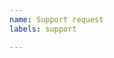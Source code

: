 ```yaml
---
name: Support request
labels: support

---
```


<!--
WOAHH, hold up. This isn't this best place for support questions. 
  You can get a faster response on slack or forums:

Please redirect any QUESTIONS about Telegraf usage to 
- InfluxData Slack Channel: https://www.influxdata.com/slack 
- InfluxData Community Site: https://community.influxdata.com

Check the documentation for the related plugin including the troubleshooting
section if available.

https://docs.influxdata.com/telegraf
https://github.com/influxdata/telegraf/tree/master/docs

-->
